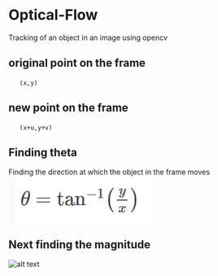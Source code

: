 # Optical-Flow
Tracking of an object in an image using opencv

## original point on the frame 
  ```
     (x,y)
  ```
## new point on the frame 
  ```
     (x+u,y+v)
  ```

## Finding theta 
Finding the direction at which the object in the frame moves
![alt text](https://raw.githubusercontent.com/DanielsKraus/Optical-Flow/images/finding_theta.PNG)

## Next finding the magnitude

![alt text](https://raw.githubusercontent.com/DanielsKraus/Optical-Flow/images/finding_magnitude.PNG)
